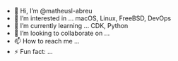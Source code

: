 - 👋 Hi, I’m @matheusl-abreu
- 👀 I’m interested in ... macOS, Linux, FreeBSD, DevOps
- 🌱 I’m currently learning ... CDK, Python
- 💞️ I’m looking to collaborate on ...
- 📫 How to reach me ...
- ⚡ Fun fact: ...

<!---
matheusl-abreu/matheusl-abreu is a ✨ special ✨ repository because its `README.md` (this file) appears on your GitHub profile.
You can click the Preview link to take a look at your changes.
--->
